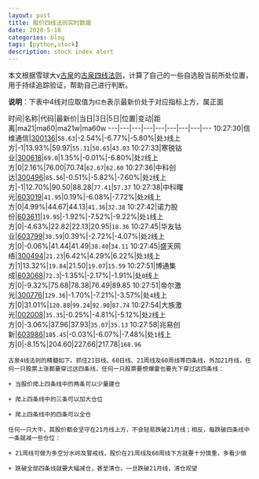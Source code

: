 ```yaml
---
layout: post
title: 股价四线法则实时数据
date: 2020-5-10
categories: blog
tags: [python,stock]
description: stock index alert
---
```



本文根据雪球大v[古泉](https://xueqiu.com/u/7148646888)的[古泉四线法则](https://xueqiu.com/7148646888/130498192)，计算了自己的一些自选股当前所处位置，用于持续追踪验证，帮助自己进行判断。

**说明**：下表中4线对应取值为`红色`表示最新价处于对应指标上方，属正面

时间|名称|代码|最新价|当日|3日|5日|位置|变动|距离|ma21|ma60|ma21w|ma60w
---|---|---|---|---|---|---|---|---
10:27:30|信维通信|[300136](https://xueqiu.com/S/SZ300136)|`58.63`|-2.54%|-6.77%|-5.80%|处`3`线上方|-1|13.93%|59.97|`55.31`|`50.65`|`43.03`
10:27:33|寒锐钴业|[300618](https://xueqiu.com/S/SZ300618)|`69.0`|1.35%|-0.01%|-6.80%|处`2`线上方|0|2.16%|76.00|70.74|`62.67`|`62.60`
10:27:36|中科创达|[300496](https://xueqiu.com/S/SZ300496)|`85.56`|-0.51%|-5.82%|-7.60%|处`2`线上方|-1|12.70%|90.50|88.28|`77.41`|`57.37`
10:27:38|中科曙光|[603019](https://xueqiu.com/S/SH603019)|`41.95`|0.19%|-6.08%|-7.72%|处`2`线上方|0|4.99%|44.67|44.13|`41.36`|`32.38`
10:27:42|诺力股份|[603611](https://xueqiu.com/S/SH603611)|`19.95`|-1.92%|-7.52%|-9.22%|处`1`线上方|0|-4.63%|22.82|22.13|20.95|`18.36`
10:27:45|华友钴业|[603799](https://xueqiu.com/S/SH603799)|`38.59`|0.39%|-2.72%|-4.07%|处`2`线上方|0|-0.06%|41.44|41.49|`38.40`|`34.11`
10:27:45|盛天网络|[300494](https://xueqiu.com/S/SZ300494)|`21.23`|6.42%|4.29%|6.22%|处`3`线上方|1|13.32%|`19.84`|21.50|`19.07`|`15.59`
10:27:51|博通集成|[603068](https://xueqiu.com/S/SH603068)|`72.3`|-1.35%|-2.17%|-1.91%|处`0`线上方|0|-9.32%|75.68|78.38|76.49|89.85
10:27:51|帝尔激光|[300776](https://xueqiu.com/S/SZ300776)|`129.36`|-1.70%|-7.21%|-3.57%|处`4`线上方|0|31.01%|`120.88`|`99.24`|`92.90`|`87.74`
10:27:54|大族激光|[002008](https://xueqiu.com/S/SZ002008)|`35.35`|-0.25%|-4.81%|-5.12%|处`2`线上方|0|-3.06%|37.96|37.93|`35.07`|`35.13`
10:27:58|兆易创新|[603986](https://xueqiu.com/S/SH603986)|`185.45`|-0.03%|-6.07%|-7.48%|处`1`线上方|0|-8.15%|204.60|227.66|217.78|`168.96`

```
古泉4线法则的精髓如下。抓住21日线、60日线、21周线及60周线等四条线，外加21月线，任何一只股票上涨都要穿过这四条线，任何一只股票要想爆雷也要先下穿过这四条线：

+ 当股价爬上四条线中的两条可以少量建仓

+ 爬上四条线中的三条可以加大仓位

+ 爬上四条线中的四条可以全仓

任何一只大牛，其股价都会坚守在21月线上方，不会轻易跌破21月线；相反，每跌破四条线中一条就减一些仓位：

+ 21周线可做为多空分水岭及警戒线，股价在21周线及60周线下方就要十分慎重，多看少做

+ 跌破全部四条线就要大幅减仓，甚至清仓，一旦跌破21月线，清仓观望
```